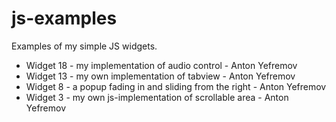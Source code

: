# js-examples
Examples of my simple JS widgets.

* Widget 18 - my implementation of audio control - Anton Yefremov
* Widget 13 - my own implementation of tabview - Anton Yefremov
* Widget 8  - a popup fading in and sliding from the right - Anton Yefremov
* Widget 3  - my own js-implementation of scrollable area - Anton Yefremov
